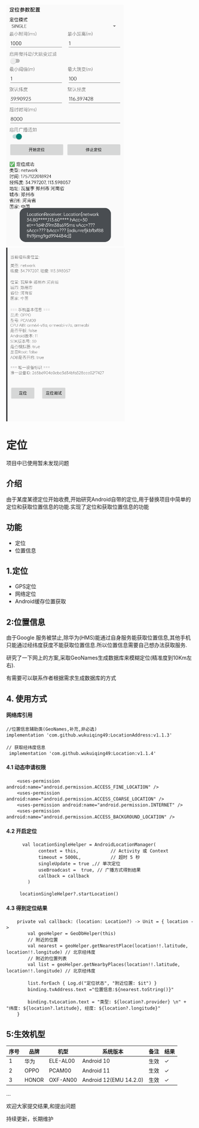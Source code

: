
![效果图](picture/img.png)
![效果图2](picture/img_1.png)

# 定位

项目中已使用暂未发现问题

## 介绍
由于某度某德定位开始收费,开始研究Android自带的定位,用于替换项目中简单的定位和获取位置信息的功能.实现了定位和获取位置信息的功能


## 功能
- 定位
- 位置信息

## 1.定位

- GPS定位
- 网络定位
- Android缓存位置获取

## 2:位置信息
由于Google 服务被禁止,除华为(HMS)能通过自身服务能获取位置信息,其他手机只能通过经纬度获度不能获取位置信息.所以位置信息需要自己想办法获取服务.

研究了一下网上的方案,采取GeoNames生成数据库来模糊定位(精准度到10Km左右).

有需要可以联系作者根据需求生成数据库的方式


## 4. 使用方式

#### 网络库引用

```
//位置信息辅助类(GeoNames,补充,非必选)
implementation 'com.github.wukuiqing49:LocationAddress:v1.1.3'

// 获取经纬度信息
 implementation 'com.github.wukuiqing49:Location:v1.1.4'
```
#### 4.1 动态申请权限

```
    <uses-permission android:name="android.permission.ACCESS_FINE_LOCATION" />
    <uses-permission android:name="android.permission.ACCESS_COARSE_LOCATION" />
    <uses-permission android:name="android.permission.INTERNET" />
    <uses-permission android:name="android.permission.ACCESS_BACKGROUND_LOCATION" />
```

#### 4.2 开启定位


```
      val locationSingleHelper = AndroidLocationManager(
            context = this,            // Activity 或 Context
            timeout = 5000L,           // 超时 5 秒
            singleUpdate = true ,// 单次定位
            useBroadcast =  true, // 广播方式得到结果
            callback = callback
        )

     locationSingleHelper?.startLocation()
```


#### 4.3 得到定位结果


```
    private val callback: (location: Location?) -> Unit = { location ->
        val geoHelper = GeoDbHelper(this)
        // 附近的位置
        val nearest = geoHelper.getNearestPlace(location!!.latitude, location!!.longitude) // 北京经纬度
        // 附近的位置列表
        val list = geoHelper.getNearbyPlaces(location!!.latitude, location!!.longitude) // 北京经纬度

        list.forEach { Log.d("定位状态", "附近位置: $it") }
        binding.tvAddress.text ="位置信息:${nearest.toString()}"

        binding.tvLocation.text = "类型: ${location?.provider} \n" + "纬度: ${location?.latitude}, 经度: ${location?.longitude}"
    }

```



## 5:生效机型
| 序号 | 品牌    | 机型       | 系统版本                             | 备注 | 结果 |
|----|-------|----------|----------------------------------|----|----|
| 1  | 华为    | ELE-AL00 | Android 10                       | 生效 | ✓  |
| 2  | OPPO  | PCAM00   | Android 11                       | 生效 | ✓  |
| 3  | HONOR | OXF-AN00 | Android 12(EMU 14.2.0) | 生效 | ✓  |

...





欢迎大家提交结果,和提出问题

持续更新，长期维护

